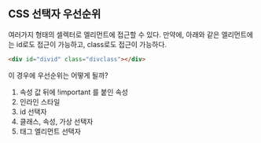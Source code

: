 ## CSS 선택자 우선순위

여러가지 형태의 셀렉터로 엘리먼트에 접근할 수 있다.
만약에, 아래와 같은 엘리먼트에는 id로도 접근이 가능하고, class로도 접근이 가능하다.

```html
<div id="divid" class="divclass"></div>
```

이 경우에 우선순위는 어떻게 될까?

1. 속성 값 뒤에 !important 를 붙인 속성
2. 인라인 스타일
3. id 선택자
4. 클래스, 속성, 가상 선택자
5. 태그 엘리먼트 선택자

